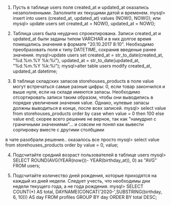 1) Пусть в таблице users поля created_at и updated_at оказались незаполненными. Заполните их текущими датой и временем.
mysql> insert into users (created_at, updated_at) values (NOW(), NOW());
или
mysql> update users set created_at = NOW(), updated_at = NOW();

2) Таблица users была неудачно спроектирована. Записи created_at и updated_at были заданы типом VARCHAR и в них долгое время помещались значения в формате "20.10.2017 8:10". Необходимо преобразовать поля к типу DATETIME, сохранив введеные ранее значения.
mysql>update users set created_at = str_to_date(created_at, "%d.%m.%Y %k:%i"), updated_at = str_to_date(updated_at, "%d.%m.%Y %k:%i");
mysql>alter table users modify created_at, updated_at datetime;

3) В таблице складских запасов storehouses_products в поле value могут встречаться самые разные цифры: 0, если товар закончился и выше нуля, если на складе имеются запасы. Необходимо отсортировать записи таким образом, чтобы они выводились в порядке увеличения значения value. Однако, нулевые запасы должны выводиться в конце, после всех записей.
mysql> select value from storehouses_products order by case when value = 0 then 100 else value end;
скорее всего решение не верное, так как "намудрил с граничными значениями"... и совсем не понял как вывести сортировку вместе с другими столбцами

в чате разобрали решение.. оказалось все просто
mysql> select value from storehouses_products order by value = 0, value;

4) Подсчитайте средний возраст пользователей в таблице users
mysql> SELECT ROUND(AVG(YEAR(now())- YEAR(birthday_at)), 0) as "AVG" FROM users;

5) Подсчитайте количество дней рождения, которые приходятся на каждый из дней недели. Следует учесть, что необходимы дни недели текущего года, а не года рождения.
mysql> SELECT COUNT(*) AS total, DAYNAME(CONCAT('2020-',SUBSTRING(birthday, 6, 10))) AS day FROM profiles GROUP BY day ORDER BY total DESC;

